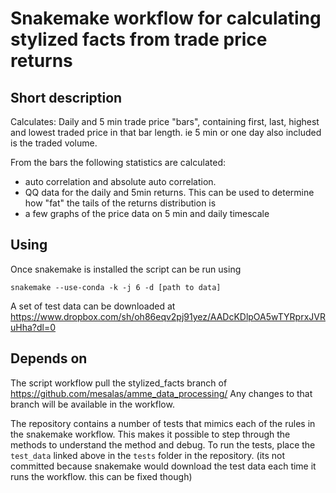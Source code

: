# Snakemake workflow for calculating stylized facts from trade price returns

## Short description
Calculates:
Daily and 5 min trade price "bars", containing first, last, highest and lowest traded price in that bar length. ie 5 min or one day 
also included is the traded volume.

From the bars the following statistics are calculated:
* auto correlation and absolute auto correlation.
* QQ data for the daily and 5min returns. This can be used to determine how "fat" the tails of the returns distribution is
* a few graphs of the price data on 5 min and daily timescale

## Using
Once snakemake is installed the script can be run using

`snakemake --use-conda -k -j 6 -d [path to data]`

A set of test data can be downloaded at https://www.dropbox.com/sh/oh86eqv2pj91yez/AADcKDlpOA5wTYRprxJVRuHha?dl=0

## Depends on
The script workflow pull the stylized_facts branch of https://github.com/mesalas/amme_data_processing/
Any changes to that branch will be available in the workflow.

The repository contains a number of tests that mimics each of the rules in the snakemake workflow. This makes it possible
to step through the methods to understand the method and debug. To run the tests, place the `test_data` linked above in
the `tests` folder in the repository. (its not committed because snakemake would download the test data each time it runs the workflow. this can be fixed though) 